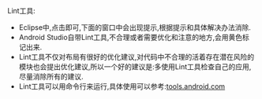 Lint工具:

* Eclipse中,点击即可,下面的窗口中会出现提示,根据提示和具体解决办法消除.
* Android Studio自带Lint工具,不合理或者需要优化和注意的地方,会用黄色标记出来.
* Lint工具不仅对布局有很好的优化建议,对代码中不合理的活着存在潜在风险的模块也会提出优化建议,所以一个好的建议是:多使用Lint工具检查自己的应用,尽量消除所有的建议.
* Lint工具可以用命令行来运行,具体使用可以参考:[tools.android.com](http://androidperformance.com/2014/10/20/tools.android.com)

